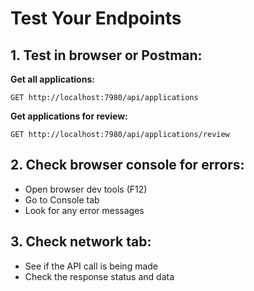 # Test Your Endpoints

## 1. Test in browser or Postman:

**Get all applications:**
```
GET http://localhost:7980/api/applications
```

**Get applications for review:**
```
GET http://localhost:7980/api/applications/review
```

## 2. Check browser console for errors:
- Open browser dev tools (F12)
- Go to Console tab
- Look for any error messages

## 3. Check network tab:
- See if the API call is being made
- Check the response status and data